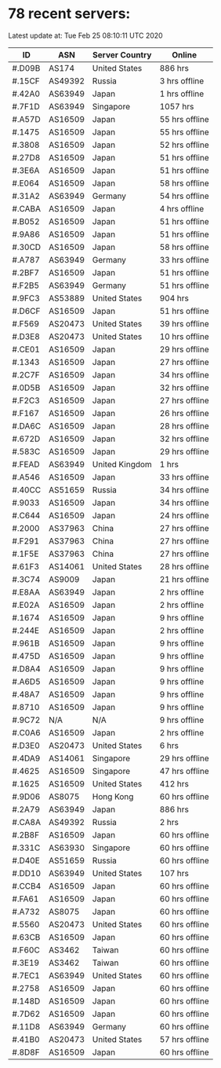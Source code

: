 # 78 recent servers:

Latest update at: Tue Feb 25 08:10:11 UTC 2020

| ID | ASN | Server Country | Online |
| -- | --- | -------------- | ------ |
| #.D09B | AS174 | United States | 886 hrs |
| #.15CF | AS49392 | Russia | 3 hrs offline |
| #.42A0 | AS63949 | Japan | 1 hrs offline |
| #.7F1D | AS63949 | Singapore | 1057 hrs |
| #.A57D | AS16509 | Japan | 55 hrs offline |
| #.1475 | AS16509 | Japan | 55 hrs offline |
| #.3808 | AS16509 | Japan | 52 hrs offline |
| #.27D8 | AS16509 | Japan | 51 hrs offline |
| #.3E6A | AS16509 | Japan | 51 hrs offline |
| #.E064 | AS16509 | Japan | 58 hrs offline |
| #.31A2 | AS63949 | Germany | 54 hrs offline |
| #.CABA | AS16509 | Japan | 4 hrs offline |
| #.B052 | AS16509 | Japan | 51 hrs offline |
| #.9A86 | AS16509 | Japan | 51 hrs offline |
| #.30CD | AS16509 | Japan | 58 hrs offline |
| #.A787 | AS63949 | Germany | 33 hrs offline |
| #.2BF7 | AS16509 | Japan | 51 hrs offline |
| #.F2B5 | AS63949 | Germany | 51 hrs offline |
| #.9FC3 | AS53889 | United States | 904 hrs |
| #.D6CF | AS16509 | Japan | 51 hrs offline |
| #.F569 | AS20473 | United States | 39 hrs offline |
| #.D3E8 | AS20473 | United States | 10 hrs offline |
| #.CE01 | AS16509 | Japan | 29 hrs offline |
| #.1343 | AS16509 | Japan | 27 hrs offline |
| #.2C7F | AS16509 | Japan | 34 hrs offline |
| #.0D5B | AS16509 | Japan | 32 hrs offline |
| #.F2C3 | AS16509 | Japan | 27 hrs offline |
| #.F167 | AS16509 | Japan | 26 hrs offline |
| #.DA6C | AS16509 | Japan | 28 hrs offline |
| #.672D | AS16509 | Japan | 32 hrs offline |
| #.583C | AS16509 | Japan | 29 hrs offline |
| #.FEAD | AS63949 | United Kingdom | 1 hrs |
| #.A546 | AS16509 | Japan | 33 hrs offline |
| #.40CC | AS51659 | Russia | 34 hrs offline |
| #.9033 | AS16509 | Japan | 34 hrs offline |
| #.C644 | AS16509 | Japan | 24 hrs offline |
| #.2000 | AS37963 | China | 27 hrs offline |
| #.F291 | AS37963 | China | 27 hrs offline |
| #.1F5E | AS37963 | China | 27 hrs offline |
| #.61F3 | AS14061 | United States | 28 hrs offline |
| #.3C74 | AS9009 | Japan | 21 hrs offline |
| #.E8AA | AS63949 | Japan | 2 hrs offline |
| #.E02A | AS16509 | Japan | 2 hrs offline |
| #.1674 | AS16509 | Japan | 9 hrs offline |
| #.244E | AS16509 | Japan | 2 hrs offline |
| #.961B | AS16509 | Japan | 9 hrs offline |
| #.475D | AS16509 | Japan | 9 hrs offline |
| #.D8A4 | AS16509 | Japan | 9 hrs offline |
| #.A6D5 | AS16509 | Japan | 9 hrs offline |
| #.48A7 | AS16509 | Japan | 9 hrs offline |
| #.8710 | AS16509 | Japan | 9 hrs offline |
| #.9C72 | N/A | N/A | 9 hrs offline |
| #.C0A6 | AS16509 | Japan | 2 hrs offline |
| #.D3E0 | AS20473 | United States | 6 hrs |
| #.4DA9 | AS14061 | Singapore | 29 hrs offline |
| #.4625 | AS16509 | Singapore | 47 hrs offline |
| #.1625 | AS16509 | United States | 412 hrs |
| #.9D06 | AS8075 | Hong Kong | 60 hrs offline |
| #.2A79 | AS63949 | Japan | 886 hrs |
| #.CA8A | AS49392 | Russia | 2 hrs |
| #.2B8F | AS16509 | Japan | 60 hrs offline |
| #.331C | AS63930 | Singapore | 60 hrs offline |
| #.D40E | AS51659 | Russia | 60 hrs offline |
| #.DD10 | AS63949 | United States | 107 hrs |
| #.CCB4 | AS16509 | Japan | 60 hrs offline |
| #.FA61 | AS16509 | Japan | 60 hrs offline |
| #.A732 | AS8075 | Japan | 60 hrs offline |
| #.5560 | AS20473 | United States | 60 hrs offline |
| #.63CB | AS16509 | Japan | 60 hrs offline |
| #.F60C | AS3462 | Taiwan | 60 hrs offline |
| #.3E19 | AS3462 | Taiwan | 60 hrs offline |
| #.7EC1 | AS63949 | United States | 60 hrs offline |
| #.2758 | AS16509 | Japan | 60 hrs offline |
| #.148D | AS16509 | Japan | 60 hrs offline |
| #.7D62 | AS16509 | Japan | 60 hrs offline |
| #.11D8 | AS63949 | Germany | 60 hrs offline |
| #.41B0 | AS20473 | United States | 57 hrs offline |
| #.8D8F | AS16509 | Japan | 60 hrs offline |

